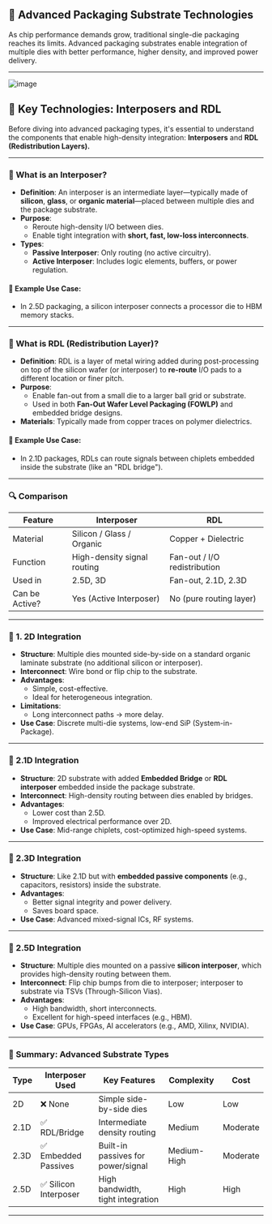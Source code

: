 ## 🚀 Advanced Packaging Substrate Technologies

As chip performance demands grow, traditional single-die packaging reaches its limits. Advanced packaging substrates enable integration of multiple dies with better performance, higher density, and improved power delivery.

---

![image](https://github.com/user-attachments/assets/1e9e76e8-e4f1-4c20-aa51-fbccfbceb48b)

## 🧩 Key Technologies: Interposers and RDL

Before diving into advanced packaging types, it's essential to understand the components that enable high-density integration: **Interposers** and **RDL (Redistribution Layers).**

---

### 🧱 What is an Interposer?

- **Definition**: An interposer is an intermediate layer—typically made of **silicon**, **glass**, or **organic material**—placed between multiple dies and the package substrate.
- **Purpose**:
  - Reroute high-density I/O between dies.
  - Enable tight integration with **short, fast, low-loss interconnects**.
- **Types**:
  - **Passive Interposer**: Only routing (no active circuitry).
  - **Active Interposer**: Includes logic elements, buffers, or power regulation.

#### 🧠 Example Use Case:
- In 2.5D packaging, a silicon interposer connects a processor die to HBM memory stacks.

---

### 🔁 What is RDL (Redistribution Layer)?

- **Definition**: RDL is a layer of metal wiring added during post-processing on top of the silicon wafer (or interposer) to **re-route** I/O pads to a different location or finer pitch.
- **Purpose**:
  - Enable fan-out from a small die to a larger ball grid or substrate.
  - Used in both **Fan-Out Wafer Level Packaging (FOWLP)** and embedded bridge designs.
- **Materials**: Typically made from copper traces on polymer dielectrics.

#### 🧠 Example Use Case:
- In 2.1D packages, RDLs can route signals between chiplets embedded inside the substrate (like an "RDL bridge").

---

### 🔍 Comparison

| Feature             | Interposer                    | RDL                            |
|---------------------|-------------------------------|--------------------------------|
| Material            | Silicon / Glass / Organic     | Copper + Dielectric            |
| Function            | High-density signal routing    | Fan-out / I/O redistribution   |
| Used in             | 2.5D, 3D                       | Fan-out, 2.1D, 2.3D            |
| Can be Active?      | Yes (Active Interposer)       | No (pure routing layer)        |

---



### 📌 1. 2D Integration

- **Structure**: Multiple dies mounted side-by-side on a standard organic laminate substrate (no additional silicon or interposer).
- **Interconnect**: Wire bond or flip chip to the substrate.
- **Advantages**:
  - Simple, cost-effective.
  - Ideal for heterogeneous integration.
- **Limitations**:
  - Long interconnect paths → more delay.
- **Use Case**: Discrete multi-die systems, low-end SiP (System-in-Package).

---

### 📌 2.1D Integration

- **Structure**: 2D substrate with added **Embedded Bridge** or **RDL interposer** embedded inside the package substrate.
- **Interconnect**: High-density routing between dies enabled by bridges.
- **Advantages**:
  - Lower cost than 2.5D.
  - Improved electrical performance over 2D.
- **Use Case**: Mid-range chiplets, cost-optimized high-speed systems.

---

### 📌 2.3D Integration

- **Structure**: Like 2.1D but with **embedded passive components** (e.g., capacitors, resistors) inside the substrate.
- **Advantages**:
  - Better signal integrity and power delivery.
  - Saves board space.
- **Use Case**: Advanced mixed-signal ICs, RF systems.

---

### 📌 2.5D Integration

- **Structure**: Multiple dies mounted on a passive **silicon interposer**, which provides high-density routing between them.
- **Interconnect**: Flip chip bumps from die to interposer; interposer to substrate via TSVs (Through-Silicon Vias).
- **Advantages**:
  - High bandwidth, short interconnects.
  - Excellent for high-speed interfaces (e.g., HBM).
- **Use Case**: GPUs, FPGAs, AI accelerators (e.g., AMD, Xilinx, NVIDIA).

---

### 🧠 Summary: Advanced Substrate Types

| Type   | Interposer Used     | Key Features                          | Complexity | Cost     |
|--------|---------------------|----------------------------------------|------------|----------|
| 2D     | ❌ None              | Simple side-by-side dies               | Low        | Low      |
| 2.1D   | ✅ RDL/Bridge        | Intermediate density routing           | Medium     | Moderate |
| 2.3D   | ✅ Embedded Passives | Built-in passives for power/signal     | Medium-High| Moderate |
| 2.5D   | ✅ Silicon Interposer| High bandwidth, tight integration      | High       | High     |

---
